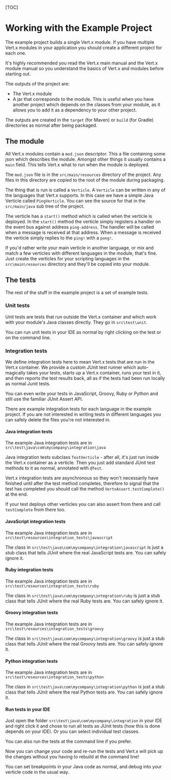 <!--
This work is licensed under the Creative Commons Attribution-ShareAlike 3.0 Unported License.
To view a copy of this license, visit http://creativecommons.org/licenses/by-sa/3.0/ or send
a letter to Creative Commons, 444 Castro Street, Suite 900, Mountain View, California, 94041, USA.
-->

[TOC]

# Working with the Example Project 

The example project builds a single Vert.x module. If you have multiple Vert.x modules in your application you should create a different project for each one.

It's highly recommended you read the Vert.x main manual and the Vert.x module manual so you understand the basics of Vert.x and modules before starting out.

The outputs of the project are:

* The Vert.x module
* A jar that corresponds to the module. This is useful when you have another project which depends on the classes from your module, as it allows you to add it as a dependency to your other project.

The outputs are created in the `target` (for Maven) or `build` (for Gradle) directories as normal after being packaged.

## The module

All Vert.x modules contain a `mod.json` descriptor. This a file containing some json which describes the module. Amongst other things it usually contains a `main` field.
This tells Vert.x what to run when the module is deployed.

The `mod.json` file is in the `src/main/resources` directory of the project. Any files in this directory are copied to the root of the module during packaging.

The thing that is run is called a `Verticle`. A `Verticle` can be written in any of the languages that Vert.x supports. In this case we have a simple Java Verticle called `PingVerticle`. You can see the source for that in the `src/main/java` sub tree of the project.

The verticle has a `start()` method which is called when the verticle is deployed. In the `start()` method the verticle simply registers a handler on the event bus against address `ping-address`. The handler will be called when a message is received at that address. When a message is received the verticle simply replies to the `ping!` with a `pong!`. 

If you'd rather write your main verticle in another language, or mix and match a few verticles with different languages in the module, that's fine. Just create the verticles for your scripting languages in the `src\main\resources` directory and they'll be copied into your module. 


## The tests

The rest of the stuff in the example project is a set of example tests.

### Unit tests

Unit tests are tests that run outside the Vert.x container and which work with your module's Java classes directly. They go in `src\test\unit`.

You can run unit tests in your IDE as normal by right clicking on the test or on the command line.

### Integration tests

We define integration tests here to mean Vert.x tests that are run in the Vert.x container. We provide a custom JUnit test runner which auto-magically takes your tests, starts up a Vert.x container, runs your test in it, and then reports the test results back, all as if the tests had been run locally as normal Junit tests.

You can even write your tests in JavaScript, Groovy, Ruby or Python and still use the familiar JUnit Assert API.

There are example integration tests for each language in the example project. If you are not interested in writing tests in different languages you can safely delete the files you're not interested in.

#### Java integration tests

The example Java integration tests are in `src\test\java\com\mycompany\integration\java`

Java integration tests subclass `TestVerticle` - after all, it's just run inside the Vert.x container as a verticle. Then you just add standard JUnit test methods to it as normal, annotated with `@Test`.

Vert.x integration tests are asynchronous so they won't necessarily have finished until after the test method completes, therefore to signal that the test has completed you should call the method `VertxAssert.testComplete()` at the end.

If your test deploys other verticles you can also assert from there and call `testComplete` from there too.

#### JavaScript integration tests

The example Java integration tests are in `src\test\resources\integration_tests\javascript`

The class in `src\test\java\com\mycompany\integration\javascript` is just a stub class that tells JUnit where the real JavaScript tests are. You can safely ignore it.

#### Ruby integration tests

The example Java integration tests are in `src\test\resources\integration_tests\ruby`

The class in `src\test\java\com\mycompany\integration\ruby` is just a stub class that tells JUnit where the real Ruby tests are. You can safely ignore it.

#### Groovy integration tests

The example Java integration tests are in `src\test\resources\integration_tests\groovy`

The class in `src\test\java\com\mycompany\integration\groovy` is just a stub class that tells JUnit where the real Groovy tests are. You can safely ignore it.

#### Python integration tests

The example Java integration tests are in `src\test\resources\integration_tests\python`

The class in `src\test\java\com\mycompany\integration\python` is just a stub class that tells JUnit where the real Python tests are. You can safely ignore it.

#### Run tests in your IDE

Just open the folder `src\test\java\com\mycompany\integration` in your IDE and right click it and chose to run all tests as JUnit tests (how this is done depends on your IDE). Or you can select individual test classes.

You can also run the tests at the command line if you prefer.

Now you can change your code and re-run the tests and Vert.x will pick up the changes without you having to rebuild at the command line!

You can set breakpoints in your Java code as normal, and debug into your verticle code in the usual way.

